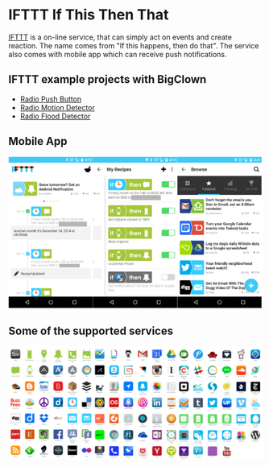 # IFTTT If This Then That

[IFTTT](https://ifttt.com/) is a on-line service, that can simply act on events and create reaction. The name comes from "If this happens, then do that". The service also comes with mobile app which can receive push notifications.

## IFTTT example projects with BigClown <a id="ifttt-example-projects-with-bigclown"></a>

* [Radio Push Button](../projects/radio-push-button.md)
* [Radio Motion Detector](../projects/radio-motion-detector.md)
* [Radio Flood Detector](../projects/radio-flood-detector.md)

## Mobile App <a id="mobile-app"></a>

![](../.gitbook/assets/_integrations_ifttt-if-this-then-that_ifttt.jpg)

## Some of the supported services <a id="some-of-the-supported-services"></a>

![](../.gitbook/assets/_integrations_ifttt-if-this-then-that_services.png)


